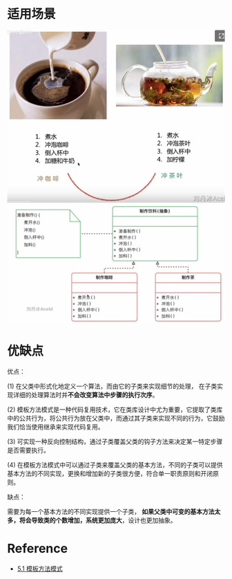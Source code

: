 # 适用场景
![](1.png)
![](2.png)
# 优缺点
优点：

(1) 在父类中形式化地定义一个算法，而由它的子类来实现细节的处理，
在子类实现详细的处理算法时并**不会改变算法中步骤的执行次序**。

(2) 模板方法模式是一种代码复用技术，它在类库设计中尤为重要，它提取了类库中的公共行为，将公共行为放在父类中，而通过其子类来实现不同的行为，它鼓励我们恰当使用继承来实现代码复用。

(3) 可实现一种反向控制结构，通过子类覆盖父类的钩子方法来决定某一特定步骤是否需要执行。

(4) 在模板方法模式中可以通过子类来覆盖父类的基本方法，不同的子类可以提供基本方法的不同实现，更换和增加新的子类很方便，符合单一职责原则和开闭原则。

缺点：

需要为每一个基本方法的不同实现提供一个子类，
**如果父类中可变的基本方法太多，将会导致类的个数增加，系统更加庞大**，设计也更加抽象。

# Reference
- [5.1 模板方法模式](https://www.yuque.com/aceld/lfhu8y/pwepxk)

